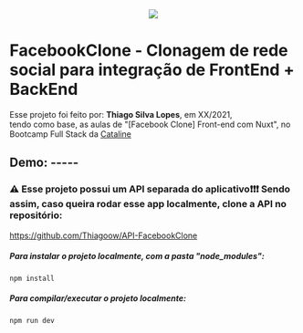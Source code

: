 <!---->
<div align="center">
<img src="./ReadMeFiles/app.jpg" align="center">
</div>

# FacebookClone - Clonagem de rede social para integração de FrontEnd + BackEnd

<p>Esse projeto foi feito por: <strong>Thiago Silva Lopes</strong>, em XX/2021,</br>
tendo como base, as aulas de "[Facebook Clone] Front-end com Nuxt", no Bootcamp Full Stack da <a href="https://bootcamp.cataline.io/">Cataline</a>

## Demo: -----
### ⚠ Esse projeto possui um API separada do aplicativo❗❗❗ Sendo assim, caso queira rodar esse app localmente, clone a API no repositório:

https://github.com/Thiagoow/API-FacebookClone </br>

##### Para instalar o projeto localmente, com a pasta "node_modules":

```
npm install
```

##### Para compilar/executar o projeto localmente:

```
npm run dev
```
